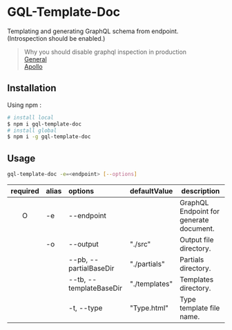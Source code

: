 # GQL-Template-Doc

Templating and generating GraphQL schema from endpoint.  
(Introspection should be enabled.)  
> Why you should disable graphql inspection in production  
> [General](https://lab.wallarm.com/why-and-how-to-disable-introspection-query-for-graphql-apis/)  
> [Apollo](https://www.apollographql.com/blog/graphql/security/why-you-should-disable-graphql-introspection-in-production/)

## Installation

Using npm :  
```sh
# install local
$ npm i gql-template-doc
# install global
$ npm i -g gql-template-doc
```

## Usage

```sh
gql-template-doc -e=<endpoint> [--options]
```

| required | alias | options                 | defaultValue  | description                             |
| :------: | ----- | :---------------------- | ------------- | --------------------------------------- |
|    O     | -e    | --endpoint              |               | GraphQL Endpoint for generate document. |
|          | -o    | --output                | "./src"       | Output file directory.                  |
|          |       | --pb, --partialBaseDir  | "./partials"  | Partials directory.                     |
|          |       | --tb, --templateBaseDir | "./templates" | Templates directory.                    |
|          |       | -t, --type              | "Type.html"   | Type template file name.                |